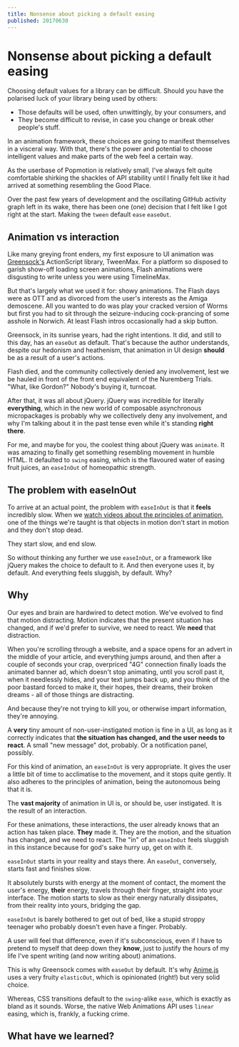 ```yaml
---
title: Nonsense about picking a default easing
published: 20170630
---
```


# Nonsense about picking a default easing

Choosing default values for a library can be difficult. Should you have the polarised luck of your library being used by others:

- Those defaults will be used, often unwittingly, by your consumers, and
- They become difficult to revise, in case you change or break other people's stuff.

In an animation framework, these choices are going to manifest themselves in a visceral way. With that, there's the power and potential to choose intelligent values and make parts of the web feel a certain way.

As the userbase of Popmotion is relatively small, I've always felt quite comfortable shirking the shackles of API stability until I finally felt like it had arrived at something resembling the Good Place.

Over the past few years of development and the oscillating GitHub activity graph left in its wake, there has been one (one) decision that I felt like I got right at the start. Making the `tween` default `ease` `easeOut`.

## Animation vs interaction

Like many greying front enders, my first exposure to UI animation was [Greensock's](https://greensock.com) ActionScript library, TweenMax. For a platform so disposed to garish show-off loading screen animations, Flash animations were disgusting to write unless you were using TimelineMax.

But that's largely what we used it for: showy animations. The Flash days were as OTT and as divorced from the user's interests as the Amiga demoscene. All you wanted to do was play your cracked version of Worms but first you had to sit through the seizure-inducing cock-prancing of some asshole in Norwich. At least Flash intros occasionally had a skip button.

Greensock, in its sunrise years, had the right intentions. It did, and still to this day, has an `easeOut` as default. That's because the author understands, despite our hedonism and heathenism, that animation in UI design **should** be as a result of a user's actions.

Flash died, and the community collectively denied any involvement, lest we be hauled in front of the front end equivalent of the Nuremberg Trials. "What, like Gordon?" Nobody's buying it, turncoat.

After that, it was all about jQuery. jQuery was incredible for literally **everything**, which in the new world of composable asynchronous micropackages is probably why we collectively deny any involvement, and why I'm talking about it in the past tense even while it's standing **right there**.

For me, and maybe for you, the coolest thing about jQuery was `animate`. It was amazing to finally get something resembling movement in humble HTML. It defaulted to `swing` easing, which is the flavoured water of easing fruit juices, an `easeInOut` of homeopathic strength.

## The problem with easeInOut

To arrive at an actual point, the problem with `easeInOut` is that it **feels** incredibly slow. When we [watch videos about the principles of animation](https://vimeo.com/93206523), one of the things we're taught is that objects in motion don't start in motion and they don't stop dead.

They start slow, and end slow.

So without thinking any further we use `easeInOut`, or a framework like jQuery makes the choice to default to it. And then everyone uses it, by default. And everything feels sluggish, by default. Why?

## Why

Our eyes and brain are hardwired to detect motion. We've evolved to find that motion distracting. Motion indicates that the present situation has changed, and if we'd prefer to survive, we need to react. We **need** that distraction.

When you're scrolling through a website, and a space opens for an advert in the middle of your article, and everything jumps around, and then after a couple of seconds your crap, overpriced "4G" connection finally loads the animated banner ad, which doesn't stop animating, until you scroll past it, when it needlessly hides, and your text jumps back up, and you think of the poor bastard forced to make it, their hopes, their dreams, their broken dreams - all of those things are distracting.

And because they're not trying to kill you, or otherwise impart information, they're annoying.

A **very** tiny amount of non-user-instigated motion is fine in a UI, as long as it correctly indicates that **the situation has changed, and the user needs to react**. A small "new message" dot, probably. Or a notification panel, possibly.

For this kind of animation, an `easeInOut` is very appropriate. It gives the user a little bit of time to acclimatise to the movement, and it stops quite gently. It also adheres to the principles of animation, being the autonomous being that it is.

The **vast majority** of animation in UI is, or should be, user instigated. It is the result of an interaction.

For these animations, these interactions, the user already knows that an action has taken place. **They** made it. They are the motion, and the situation has changed, and we need to react. The "in" of an `easeInOut` feels sluggish in this instance because for god's sake hurry up, get on with it.

`easeInOut` starts in your reality and stays there. An `easeOut`, conversely, starts fast and finishes slow.

It absolutely bursts with energy at the moment of contact, the moment the user's energy, **their** energy, travels through their finger, straight into your interface. The motion starts to slow as their energy naturally dissipates, from their reality into yours, bridging the gap.

`easeInOut` is barely bothered to get out of bed, like a stupid stroppy teenager who probably doesn't even have a finger. Probably.

A user will feel that difference, even if it's subconscious, even if I have to pretend to myself that deep down they **know**, just to justify the hours of my life I've spent writing (and now writing about) animations.

This is why Greensock comes with `easeOut` by default. It's why [Anime.js](http://animejs.com/) uses a very fruity `elasticOut`, which is opinionated (right!) but very solid choice.

Whereas, CSS transitions default to the `swing`-alike `ease`, which is exactly as bland as it sounds. Worse, the native Web Animations API uses `linear` easing, which is, frankly, a fucking crime.

## What have we learned?


